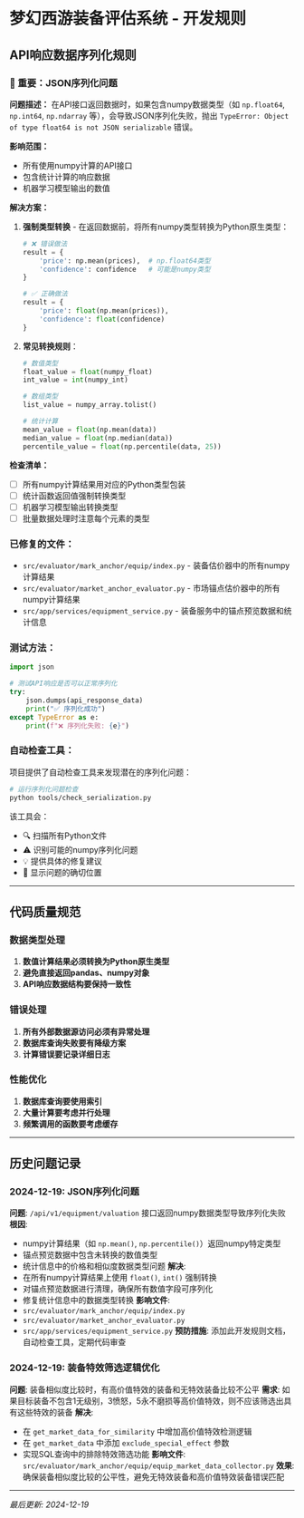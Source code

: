 # 梦幻西游装备评估系统 - 开发规则

## API响应数据序列化规则

### 🚨 重要：JSON序列化问题

**问题描述：**
在API接口返回数据时，如果包含numpy数据类型（如 `np.float64`, `np.int64`, `np.ndarray` 等），会导致JSON序列化失败，抛出 `TypeError: Object of type float64 is not JSON serializable` 错误。

**影响范围：**
- 所有使用numpy计算的API接口
- 包含统计计算的响应数据
- 机器学习模型输出的数值

**解决方案：**
1. **强制类型转换** - 在返回数据前，将所有numpy类型转换为Python原生类型：
   ```python
   # ❌ 错误做法
   result = {
       'price': np.mean(prices),  # np.float64类型
       'confidence': confidence   # 可能是numpy类型
   }
   
   # ✅ 正确做法
   result = {
       'price': float(np.mean(prices)),
       'confidence': float(confidence)
   }
   ```

2. **常见转换规则**：
   ```python
   # 数值类型
   float_value = float(numpy_float)
   int_value = int(numpy_int)
   
   # 数组类型
   list_value = numpy_array.tolist()
   
   # 统计计算
   mean_value = float(np.mean(data))
   median_value = float(np.median(data))
   percentile_value = float(np.percentile(data, 25))
   ```

**检查清单：**
- [ ] 所有numpy计算结果用对应的Python类型包装
- [ ] 统计函数返回值强制转换类型
- [ ] 机器学习模型输出转换类型
- [ ] 批量数据处理时注意每个元素的类型

### 已修复的文件：
- `src/evaluator/mark_anchor/equip/index.py` - 装备估价器中的所有numpy计算结果
- `src/evaluator/market_anchor_evaluator.py` - 市场锚点估价器中的所有numpy计算结果
- `src/app/services/equipment_service.py` - 装备服务中的锚点预览数据和统计信息

### 测试方法：
```python
import json

# 测试API响应是否可以正常序列化
try:
    json.dumps(api_response_data)
    print("✅ 序列化成功")
except TypeError as e:
    print(f"❌ 序列化失败: {e}")
```

### 自动检查工具：
项目提供了自动检查工具来发现潜在的序列化问题：

```bash
# 运行序列化问题检查
python tools/check_serialization.py
```

该工具会：
- 🔍 扫描所有Python文件
- ⚠️ 识别可能的numpy序列化问题
- 💡 提供具体的修复建议
- 📍 显示问题的确切位置

---

## 代码质量规范

### 数据类型处理
1. **数值计算结果必须转换为Python原生类型**
2. **避免直接返回pandas、numpy对象**
3. **API响应数据结构要保持一致性**

### 错误处理
1. **所有外部数据源访问必须有异常处理**
2. **数据库查询失败要有降级方案**
3. **计算错误要记录详细日志**

### 性能优化
1. **数据库查询要使用索引**
2. **大量计算要考虑并行处理**
3. **频繁调用的函数要考虑缓存**

---

## 历史问题记录

### 2024-12-19: JSON序列化问题
**问题**: `/api/v1/equipment/valuation` 接口返回numpy数据类型导致序列化失败
**根因**: 
- numpy计算结果（如 `np.mean()`, `np.percentile()`）返回numpy特定类型
- 锚点预览数据中包含未转换的数值类型
- 统计信息中的价格和相似度数据类型问题
**解决**: 
- 在所有numpy计算结果上使用 `float()`, `int()` 强制转换
- 对锚点预览数据进行清理，确保所有数值字段可序列化
- 修复统计信息中的数据类型转换
**影响文件**: 
- `src/evaluator/mark_anchor/equip/index.py`
- `src/evaluator/market_anchor_evaluator.py`
- `src/app/services/equipment_service.py`
**预防措施**: 添加此开发规则文档，自动检查工具，定期代码审查

### 2024-12-19: 装备特效筛选逻辑优化
**问题**: 装备相似度比较时，有高价值特效的装备和无特效装备比较不公平
**需求**: 如果目标装备不包含1无级别，3愤怒，5永不磨损等高价值特效，则不应该筛选出具有这些特效的装备
**解决**: 
- 在 `get_market_data_for_similarity` 中增加高价值特效检测逻辑
- 在 `get_market_data` 中添加 `exclude_special_effect` 参数
- 实现SQL查询中的排除特效筛选功能
**影响文件**: `src/evaluator/mark_anchor/equip/equip_market_data_collector.py`
**效果**: 确保装备相似度比较的公平性，避免无特效装备和高价值特效装备错误匹配

---

*最后更新: 2024-12-19* 